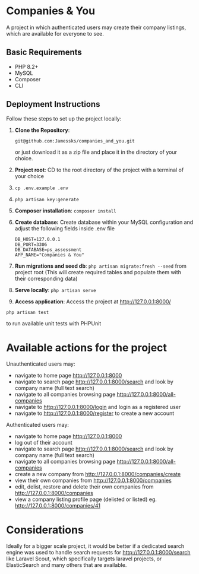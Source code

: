 # Companies & You

A project in which authenticated users may create their company listings, which are available for everyone to see.

## Basic Requirements

-   PHP 8.2+
-   MySQL
-   Composer
-   CLI

## Deployment Instructions

Follow these steps to set up the project locally:

1. **Clone the Repository**:

    ```bash
    git@github.com:Jamessks/companies_and_you.git
    ```

    or just download it as a zip file and place it in the directory of your choice.

2. **Project root**: CD to the root directory of the project with a terminal of your choice

3. `cp .env.example .env `

4. `php artisan key:generate`

5. **Composer installation**: `composer install`

6. **Create database:** Create database within your MySQL configuration and adjust the following fields inside .env file
    ```DB_CONNECTION=mysql
    DB_HOST=127.0.0.1
    DB_PORT=3306
    DB_DATABASE=ps_assessment
    APP_NAME="Companies & You"

    ```
7. **Run migrations and seed db**: `php artisan migrate:fresh --seed` from project root (This will create required tables and populate them with their corresponding data)

8. **Serve locally**: `php artisan serve`

9. **Access application**: Access the project at http://127.0.0.1:8000/

```
php artisan test
```

to run available unit tests with PHPUnit

# **Available actions for the project**

Unauthenticated users may:

-   navigate to home page http://127.0.0.1:8000
-   navigate to search page http://127.0.0.1:8000/search and look by company name (full text search)
-   navigate to all companies browsing page http://127.0.0.1:8000/all-companies
-   navigate to http://127.0.0.1:8000/login and login as a registered user
-   navigate to http://127.0.0.1:8000/register to create a new account

Authenticated users may:

-   navigate to home page http://127.0.0.1:8000
-   log out of their account
-   navigate to search page http://127.0.0.1:8000/search and look by company name (full text search)
-   navigate to all companies browsing page http://127.0.0.1:8000/all-companies
-   create a new company from http://127.0.0.1:8000/companies/create
-   view their own companies from http://127.0.0.1:8000/companies
-   edit, delist, restore and delete their own companies from http://127.0.0.1:8000/companies
-   view a company listing profile page (delisted or listed) eg. http://127.0.0.1:8000/companies/41

# Considerations

Ideally for a bigger scale project, it would be better if a dedicated search engine was used to handle search requests for http://127.0.0.1:8000/search
like Laravel Scout, which specifically targets laravel projects, or ElasticSearch and many others that are available.
